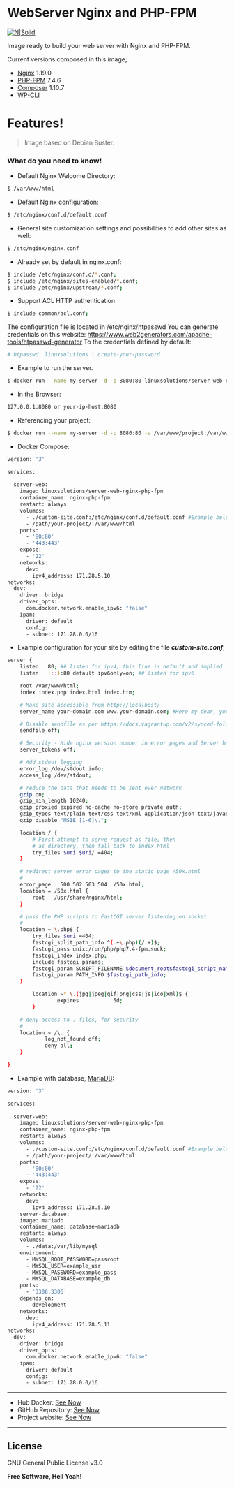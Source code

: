# WebServer Nginx and PHP-FPM

[![N|Solid](https://linuxsolutions.xyz/linuxSolution.jpeg)](https://linuxsolutions.xyz)

Image ready to build your web server with Nginx and PHP-FPM.

Current versions composed in this image;
  - [Nginx](http://nginx.org/en/download.html) 1.19.0
  - [PHP-FPM](https://www.php.net/manual/en/install.fpm.php) 7.4.6
  - [Composer](https://getcomposer.org/doc/00-intro.md) 1.10.7
  - [WP-CLI](https://developer.wordpress.org/cli/commands/)

# Features!

> Image based on Debian Buster.

### What do you need to know!

* Default Nginx Welcome Directory:

```sh
$ /var/www/html
```

* Default Nginx configuration:

```sh
$ /etc/nginx/conf.d/default.conf
```

* General site customization settings and possibilities to add other sites as well:

```sh
$ /etc/nginx/nginx.conf
```

* Already set by default in nginx.conf:

```sh
$ include /etc/nginx/conf.d/*.conf;
$ include /etc/nginx/sites-enabled/*.conf;
$ include /etc/nginx/upstream/*.conf;
```

* Support ACL HTTP authentication

```sh
$ include common/acl.conf;
```

The configuration file is located in /etc/nginx/htpasswd
You can generate credentials on this website: https://www.web2generators.com/apache-tools/htpasswd-generator
To the credentials defined by default:

```sh
# htpasswd: linuxsolutions | create-your-password
```

* Example to run the server.

```sh
$ docker run --name my-server -d -p 8080:80 linuxsolutions/server-web-nginx-php-fpm
```

* In the Browser:

```sh
127.0.0.1:8080 or your-ip-host:8080
```

* Referencing your project:

```sh
$ docker run --name my-server -d -p 8080:80 -v /var/www/project:/var/www/html linuxsolutions/server-web-nginx-php-fpm
```

* Docker Compose:

```sh
version: '3'

services:
  
  server-web:
    image: linuxsolutions/server-web-nginx-php-fpm
    container_name: nginx-php-fpm 
    restart: always
    volumes:
      - ./custom-site.conf:/etc/nginx/conf.d/default.conf #Example below
      - /path/your-project/:/var/www/html
    ports:
      - '80:80'
      - '443:443'
    expose:
      - '22'
    networks: 
      dev:
        ipv4_address: 171.28.5.10
networks: 
  dev:
    driver: bridge
    driver_opts:
      com.docker.network.enable_ipv6: "false"
    ipam:
      driver: default
      config:
      - subnet: 171.28.0.0/16
```

* Example configuration for your site by editing the file ***custom-site.conf***; 

```sh
server {
    listen   80; ## listen for ipv4; this line is default and implied
    listen   [::]:80 default ipv6only=on; ## listen for ipv6

    root /var/www/html;
    index index.php index.html index.htm;

    # Make site accessible from http://localhost/
    server_name your-domain.com www.your-domain.com; #Here my dear, you put your domain!

    # Disable sendfile as per https://docs.vagrantup.com/v2/synced-folders/virtualbox.html
    sendfile off;

    # Security - Hide nginx version number in error pages and Server header
    server_tokens off;

    # Add stdout logging
    error_log /dev/stdout info;
    access_log /dev/stdout;

    # reduce the data that needs to be sent over network
    gzip on;
    gzip_min_length 10240;
    gzip_proxied expired no-cache no-store private auth;
    gzip_types text/plain text/css text/xml application/json text/javascript application/x-javascript application/xml;
    gzip_disable "MSIE [1-6]\.";

    location / {
        # First attempt to serve request as file, then
        # as directory, then fall back to index.html
        try_files $uri $uri/ =404;
    }

    # redirect server error pages to the static page /50x.html
    #
    error_page   500 502 503 504  /50x.html;
    location = /50x.html {
        root   /usr/share/nginx/html;
    }

    # pass the PHP scripts to FastCGI server listening on socket
    #
    location ~ \.php$ {
        try_files $uri =404;
        fastcgi_split_path_info ^(.+\.php)(/.+)$;
        fastcgi_pass unix:/run/php/php7.4-fpm.sock;
        fastcgi_index index.php;
        include fastcgi_params;
        fastcgi_param SCRIPT_FILENAME $document_root$fastcgi_script_name;
        fastcgi_param PATH_INFO $fastcgi_path_info;
    }

        location ~* \.(jpg|jpeg|gif|png|css|js|ico|xml)$ {
                expires           5d;
        }

    # deny access to . files, for security
    #
    location ~ /\. {
            log_not_found off;
            deny all;
    }

}
```

* Example with database, [MariaDB](https://hub.docker.com/_/mariadb):

```sh
version: '3'

services:
  
  server-web:
    image: linuxsolutions/server-web-nginx-php-fpm
    container_name: nginx-php-fpm 
    restart: always
    volumes:
      - ./custom-site.conf:/etc/nginx/conf.d/default.conf #Example below
      - /path/your-project/:/var/www/html
    ports:
      - '80:80'
      - '443:443'
    expose:
      - '22'
    networks: 
      dev:
        ipv4_address: 171.28.5.10
    server-database:
    image: mariadb
    container_name: database-mariadb
    restart: always
    volumes:
      - ./data:/var/lib/mysql
    environment:
      - MYSQL_ROOT_PASSWORD=passroot
      - MYSQL_USER=example_usr              
      - MYSQL_PASSWORD=example_pass
      - MYSQL_DATABASE=example_db               
    ports:
      - '3306:3306'
    depends_on:
      - development
    networks: 
      dev:
        ipv4_address: 171.28.5.11
networks: 
  dev:
    driver: bridge
    driver_opts:
      com.docker.network.enable_ipv6: "false"
    ipam:
      driver: default
      config:
      - subnet: 171.28.0.0/16
```

---
* Hub Docker: [See Now](https://hub.docker.com/r/linuxsolutions/server-web-nginx-php-fpm)
* GitHub Repository: [See Now](https://github.com/Open-Linux-Solutions/server-web-nginx-php-fpm)
* Project website: [See Now](https://linuxsolutions.xyz/web-server-nginx-php-fpm)
---

License
----

GNU General Public License v3.0


**Free Software, Hell Yeah!**
